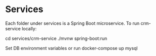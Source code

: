 # Services

Each folder under services is a Spring Boot microservice. To run crm-service locally:

cd services/crm-service
./mvnw spring-boot:run

Set DB environment variables or run docker-compose up mysql
